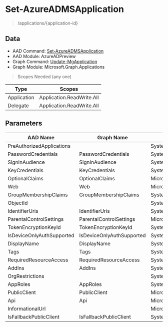 # Set-AzureADMSApplication

> /applications/{application-id}

## Data

+ AAD Command: [Set-AzureADMSApplication](https://docs.microsoft.com/en-us/powershell/module/AzureADPreview/Set-AzureADMSApplication)
+ AAD Module: AzureADPreview
+ Graph Command: [Update-MgApplication](https://docs.microsoft.com/en-us/powershell/module/Microsoft.Graph.Applications/Update-MgApplication)
+ Graph Module: Microsoft.Graph.Applications

> Scopes Needed (any one)

|Type|Scopes|
|---|---|
|Application|Application.ReadWrite.All|
|Delegate|Application.ReadWrite.All|

## Parameters

|AAD Name|Graph Name|AAD Type|Graph Type|Infos|
|---|---|---|---|---|
|PreAuthorizedApplications||System.Collections.Generic.List/Microsoft.Open.MSGraph.Model.PreAuthorizedApplication|||
|PasswordCredentials|PasswordCredentials|System.Collections.Generic.List/Microsoft.Open.MSGraph.Model.PasswordCredential|Microsoft.Graph.PowerShell.Models.IMicrosoftGraphPasswordCredential[]||
|SignInAudience|SignInAudience|System.String|System.String||
|KeyCredentials|KeyCredentials|System.Collections.Generic.List/Microsoft.Open.MSGraph.Model.KeyCredential|Microsoft.Graph.PowerShell.Models.IMicrosoftGraphKeyCredential[]||
|OptionalClaims|OptionalClaims|Microsoft.Open.MSGraph.Model.OptionalClaims|Microsoft.Graph.PowerShell.Models.IMicrosoftGraphOptionalClaims||
|Web|Web|Microsoft.Open.MSGraph.Model.WebApplication|Microsoft.Graph.PowerShell.Models.IMicrosoftGraphWebApplication||
|GroupMembershipClaims|GroupMembershipClaims|System.String|System.String||
|ObjectId||System.String|||
|IdentifierUris|IdentifierUris|System.Collections.Generic.List/System.String|System.String[]||
|ParentalControlSettings|ParentalControlSettings|Microsoft.Open.MSGraph.Model.ParentalControlSettings|Microsoft.Graph.PowerShell.Models.IMicrosoftGraphParentalControlSettings||
|TokenEncryptionKeyId|TokenEncryptionKeyId|System.String|System.String||
|IsDeviceOnlyAuthSupported|IsDeviceOnlyAuthSupported|System.Nullable/System.Boolean|System.Management.Automation.SwitchParameter||
|DisplayName|DisplayName|System.String|System.String||
|Tags|Tags|System.Collections.Generic.List/System.String|System.String[]||
|RequiredResourceAccess|RequiredResourceAccess|System.Collections.Generic.List/Microsoft.Open.MSGraph.Model.RequiredResourceAccess|Microsoft.Graph.PowerShell.Models.IMicrosoftGraphRequiredResourceAccess[]||
|AddIns|AddIns|System.Collections.Generic.List/Microsoft.Open.MSGraph.Model.AddIn|Microsoft.Graph.PowerShell.Models.IMicrosoftGraphAddIn[]||
|OrgRestrictions||System.Collections.Generic.List/System.String|||
|AppRoles|AppRoles|System.Collections.Generic.List/Microsoft.Open.MSGraph.Model.AppRole|Microsoft.Graph.PowerShell.Models.IMicrosoftGraphAppRole[]||
|PublicClient|PublicClient|Microsoft.Open.MSGraph.Model.PublicClientApplication|Microsoft.Graph.PowerShell.Models.IMicrosoftGraphPublicClientApplication||
|Api|Api|Microsoft.Open.MSGraph.Model.ApiApplication|Microsoft.Graph.PowerShell.Models.IMicrosoftGraphApiApplication||
|InformationalUrl||Microsoft.Open.MSGraph.Model.InformationalUrl|||
|IsFallbackPublicClient|IsFallbackPublicClient|System.Nullable/System.Boolean|System.Management.Automation.SwitchParameter||

